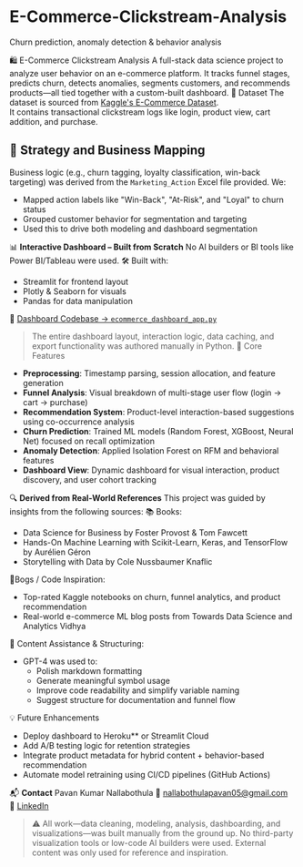 # E-Commerce-Clickstream-Analysis
Churn prediction, anomaly detection &amp; behavior analysis

🛍️ E-Commerce Clickstream Analysis
A full-stack data science project to analyze user behavior on an e-commerce platform. It tracks funnel stages, predicts churn, detects anomalies, segments customers, and recommends products—all tied together with a custom-built dashboard.
📂 Dataset
The dataset is sourced from [Kaggle's E-Commerce Dataset](https://www.kaggle.com/datasets/mervemenekse/ecommerce-dataset).  
It contains transactional clickstream logs like login, product view, cart addition, and purchase.
## 🧠 Strategy and Business Mapping
Business logic (e.g., churn tagging, loyalty classification, win-back targeting) was derived from the `Marketing_Action` Excel file provided. We:
- Mapped action labels like "Win-Back", "At-Risk", and "Loyal" to churn status
- Grouped customer behavior for segmentation and targeting
- Used this to drive both modeling and dashboard segmentation

📊 **Interactive Dashboard – Built from Scratch**
No AI builders or BI tools like Power BI/Tableau were used.
🛠️ Built with:
- Streamlit for frontend layout
- Plotly & Seaborn for visuals
- Pandas for data manipulation

📌 [Dashboard Codebase → `ecommerce_dashboard_app.py`](ecommerce_dashboard_app.py)
> The entire dashboard layout, interaction logic, data caching, and export functionality was authored manually in Python.
🧪 Core Features
- **Preprocessing**: Timestamp parsing, session allocation, and feature generation
- **Funnel Analysis**: Visual breakdown of multi-stage user flow (login → cart → purchase)
- **Recommendation System**: Product-level interaction-based suggestions using co-occurrence analysis
- **Churn Prediction**: Trained ML models (Random Forest, XGBoost, Neural Net) focused on recall optimization
- **Anomaly Detection**: Applied Isolation Forest on RFM and behavioral features
- **Dashboard View**: Dynamic dashboard for visual interaction, product discovery, and user cohort tracking

🔍 **Derived from Real-World References**
This project was guided by insights from the following sources:
📚 Books:
- Data Science for Business by Foster Provost & Tom Fawcett
- Hands-On Machine Learning with Scikit-Learn, Keras, and TensorFlow by Aurélien Géron
- Storytelling with Data by Cole Nussbaumer Knaflic

🧠Bogs / Code Inspiration:
- Top-rated Kaggle notebooks on churn, funnel analytics, and product recommendation
- Real-world e-commerce ML blog posts from Towards Data Science and Analytics Vidhya

🤖 Content Assistance & Structuring:
- GPT-4 was used to:
  - Polish markdown formatting
  - Generate meaningful symbol usage
  - Improve code readability and simplify variable naming
  - Suggest structure for documentation and funnel flow
  
💡 Future Enhancements
- Deploy dashboard to Heroku** or Streamlit Cloud
- Add A/B testing logic for retention strategies
- Integrate product metadata for hybrid content + behavior-based recommendation
- Automate model retraining using CI/CD pipelines (GitHub Actions)

📬 **Contact**
Pavan Kumar Nallabothula
📧 [nallabothulapavan05@gmail.com](mailto:nallabothulapavan05@gmail.com)  
🔗 [LinkedIn](https://www.linkedin.com/in/pavan-kumar-nallabothula)

> ⚠️ All work—data cleaning, modeling, analysis, dashboarding, and visualizations—was built manually from the ground up. No third-party visualization tools or low-code AI builders were used. External content was only used for reference and inspiration.
